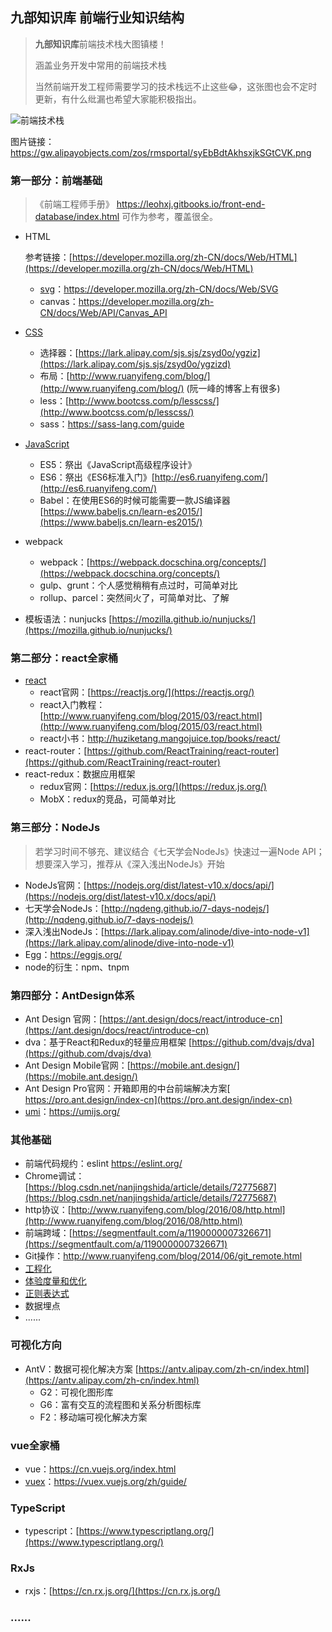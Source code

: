 ## 九部知识库 前端行业知识结构

> **九部知识库**前端技术栈大图镇楼！
>
> 涵盖业务开发中常用的前端技术栈
> 
> 当然前端开发工程师需要学习的技术栈远不止这些😂，这张图也会不定时更新，有什么纰漏也希望大家能积极指出。

![前端技术栈](https://gw.alipayobjects.com/zos/rmsportal/syEbBdtAkhsxjkSGtCVK.png)

图片链接：https://gw.alipayobjects.com/zos/rmsportal/syEbBdtAkhsxjkSGtCVK.png

### 第一部分：前端基础

> 《前端工程师手册》 https://leohxj.gitbooks.io/front-end-database/index.html 可作为参考，覆盖很全。

- HTML
  
  参考链接：[https://developer.mozilla.org/zh-CN/docs/Web/HTML](https://developer.mozilla.org/zh-CN/docs/Web/HTML)

  - [svg](https://github.com/frontend9/fe9-library/issues?q=is%3Aissue+is%3Aopen+label%3ASVG)：https://developer.mozilla.org/zh-CN/docs/Web/SVG
  - canvas：https://developer.mozilla.org/zh-CN/docs/Web/API/Canvas_API

- [CSS](https://github.com/frontend9/fe9-library/issues?q=is%3Aissue+is%3Aopen+label%3Acss)

  - 选择器：[https://lark.alipay.com/sjs.sjs/zsyd0o/ygziz](https://lark.alipay.com/sjs.sjs/zsyd0o/ygzizd)
  - 布局：[http://www.ruanyifeng.com/blog/](http://www.ruanyifeng.com/blog/) (阮一峰的博客上有很多)
  - less：[http://www.bootcss.com/p/lesscss/](http://www.bootcss.com/p/lesscss/)
  - sass：https://sass-lang.com/guide

- [JavaScript](https://github.com/frontend9/fe9-library/issues?q=is%3Aissue+is%3Aopen+label%3Ajavascript)

  - ES5：祭出《JavaScript高级程序设计》
  - ES6：祭出《ES6标准入门》[http://es6.ruanyifeng.com/](http://es6.ruanyifeng.com/)
  - Babel：在使用ES6的时候可能需要一款JS编译器 [https://www.babeljs.cn/learn-es2015/](https://www.babeljs.cn/learn-es2015/)

- webpack

  - webpack：[https://webpack.docschina.org/concepts/](https://webpack.docschina.org/concepts/)
  - gulp、grunt：个人感觉稍稍有点过时，可简单对比
  - rollup、parcel：突然间火了，可简单对比、了解

- 模板语法：nunjucks [https://mozilla.github.io/nunjucks/](https://mozilla.github.io/nunjucks/)

### 第二部分：react全家桶

- [react](https://github.com/frontend9/fe9-library/issues?q=react+label%3Areact)
  - react官网：[https://reactjs.org/](https://reactjs.org/)
  - react入门教程：[http://www.ruanyifeng.com/blog/2015/03/react.html](http://www.ruanyifeng.com/blog/2015/03/react.html)
  - react小书：http://huziketang.mangojuice.top/books/react/
- react-router：[https://github.com/ReactTraining/react-router](https://github.com/ReactTraining/react-router)
- react-redux：数据应用框架
  - redux官网：[https://redux.js.org/](https://redux.js.org/)
  - MobX：redux的竞品，可简单对比

### 第三部分：NodeJs

> 若学习时间不够充、建议结合《七天学会NodeJs》快速过一遍Node API；想要深入学习，推荐从《深入浅出NodeJs》开始

- NodeJs官网：[https://nodejs.org/dist/latest-v10.x/docs/api/](https://nodejs.org/dist/latest-v10.x/docs/api/)
- 七天学会NodeJs：[http://nqdeng.github.io/7-days-nodejs/](http://nqdeng.github.io/7-days-nodejs/)
- 深入浅出NodeJs：[https://lark.alipay.com/alinode/dive-into-node-v1](https://lark.alipay.com/alinode/dive-into-node-v1)
- Egg：https://eggjs.org/
- node的衍生：npm、tnpm

### 第四部分：AntDesign体系

- Ant Design 官网：[https://ant.design/docs/react/introduce-cn](https://ant.design/docs/react/introduce-cn)
- dva：基于React和Redux的轻量应用框架 [https://github.com/dvajs/dva](https://github.com/dvajs/dva)
- Ant Design Mobile官网：[https://mobile.ant.design/](https://mobile.ant.design/)
- Ant Design Pro官网：开箱即用的中台前端解决方案[ https://pro.ant.design/index-cn](https://pro.ant.design/index-cn)
- [umi](https://github.com/frontend9/fe9-library/issues?q=is%3Aissue+is%3Aopen+label%3Aumi)：https://umijs.org/

### 其他基础

- 前端代码规约：eslint https://eslint.org/
- Chrome调试：[https://blog.csdn.net/nanjingshida/article/details/72775687](https://blog.csdn.net/nanjingshida/article/details/72775687)
- http协议：[http://www.ruanyifeng.com/blog/2016/08/http.html](http://www.ruanyifeng.com/blog/2016/08/http.html)
- 前端跨域：[https://segmentfault.com/a/1190000007326671](https://segmentfault.com/a/1190000007326671)
- Git操作：http://www.ruanyifeng.com/blog/2014/06/git_remote.html
- [工程化](https://github.com/frontend9/fe9-library/issues?q=is%3Aissue+is%3Aopen+label%3Aeditor)
- [体验度量和优化](https://github.com/frontend9/fe9-library/issues?q=is%3Aissue+is%3Aopen+label%3Aperformance)
- [正则表达式](https://github.com/frontend9/fe9-library/issues?q=is%3Aissue+is%3Aopen+label%3A%22Regular+Expression%22)
- 数据埋点
- ......

### 可视化方向

- AntV：数据可视化解决方案 [https://antv.alipay.com/zh-cn/index.html](https://antv.alipay.com/zh-cn/index.html)
  - G2：可视化图形库
  - G6：富有交互的流程图和关系分析图标库
  - F2：移动端可视化解决方案

### vue全家桶

- vue：https://cn.vuejs.org/index.html
- [vuex](https://github.com/frontend9/fe9-library/issues?q=is%3Aissue+is%3Aopen+label%3Avuex)：https://vuex.vuejs.org/zh/guide/

### TypeScript

- typescript：[https://www.typescriptlang.org/](https://www.typescriptlang.org/)

### RxJs

- rxjs：[https://cn.rx.js.org/](https://cn.rx.js.org/)

### ......
